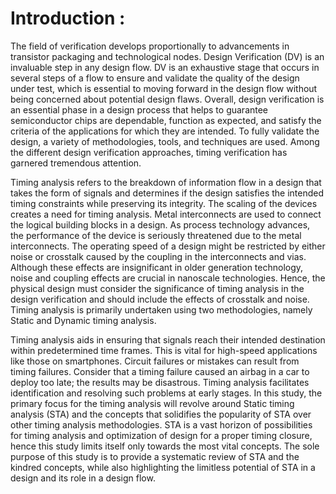 # Introduction : 

The field of verification develops proportionally to advancements in transistor packaging and technological nodes. Design Verification (DV) is an invaluable step in any design flow. DV is an exhaustive stage that occurs in several steps of a flow to ensure and validate the quality of the design under test, which is essential to moving forward in the design flow without being concerned about potential design flaws. Overall, design verification is an essential phase in a design process that helps to guarantee semiconductor chips are dependable, function as expected, and satisfy the criteria of the applications for which they are intended. To fully validate the design, a variety of methodologies, tools, and techniques are used. Among the different design verification approaches, timing verification  has garnered tremendous attention.

Timing analysis refers to the breakdown of  information flow in a design that takes the form of signals and determines if the design satisfies the intended timing constraints while preserving its integrity. The scaling of the devices creates a need for timing analysis. Metal interconnects are used to connect the logical building blocks in a design. As process technology advances, the performance of the device is seriously threatened due to the metal interconnects. The operating speed of a design might be restricted by either noise or crosstalk caused by the coupling in the interconnects and vias. Although these effects are insignificant in older generation technology, noise and coupling effects are crucial in nanoscale technologies. Hence, the physical design must consider the significance of timing analysis in the design verification and should include the effects of crosstalk and noise. Timing analysis is primarily undertaken using two methodologies, namely Static and Dynamic timing analysis.

Timing analysis aids in ensuring that signals reach their intended destination within predetermined time frames. This is vital for high-speed applications like those on smartphones. Circuit failures or mistakes can result from timing failures. Consider that a timing failure caused an airbag in a car to deploy too late; the results may be disastrous. Timing analysis facilitates identification and resolving such problems at early stages.
In this study, the primary focus for the timing analysis will revolve around Static timing analysis (STA) and the concepts that solidifies the popularity of STA over other timing analysis methodologies. STA is a vast horizon of possibilities for timing analysis and optimization of design for a proper timing closure, hence this study limits itself only towards the most vital concepts. The sole purpose of this study is to provide a systematic review of STA and the kindred concepts, while also highlighting the limitless potential of STA in a design and its role in a design flow. 
